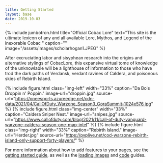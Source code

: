 ```yaml
---
title: Getting Started
layout: base
date: 2019-10-03
---
```


{% include jumbotron.html
  title="Official Cobac Lore"
  text="This site is the ultimate lexicon of any and all available Lore, Mythos, and Legend of the inexorable Cobac "
  caption=""
  image="/assets/images/scholarhogan1.JPEG"
%}


After excruciating labor and sisyphean research into the origins and alternative stylings of CobacLore, this expansive virtual tome of knowledge of the unknowlable will be a lighthouse of information to those who have trod the dark paths of Verdansk, verdant ravines of Caldera, and poisonous skies of Rebirth Island.  


{% include figure.html
class="img-left"
width="33%"
caption="Da Bois Droppin n' Poppin."
image-url="droppin.jpg"
source-url="https://oneesports.azureedge.net/cdn-data/2021/04/CallOfDuty_Warzone_Season3_GoraSummit-1024x576.jpg"
%}
{% include figure.html
class="img-center"
width="33%"
caption="Caldera Sniper Nest."
image-url="snipes.jpg"
source-url="https://www.callofduty.com/blog/2021/11/call-of-duty-vanguard-warzone-caldera-season-one-map-intel"
%}
{% include figure.html
class="img-right"
width="33%"
caption="Rebirth Island."
image-url="Herder.jpg"
source-url="https://pvplive.net/cod-warzone-rebirth-island-only-support-forty-players/"
%}  

For more information about how to add features to your pages, see the [getting started guide](guides/getting-started), as well as the [loading images](guides/loading-images) and [code](guides/code) guides.
